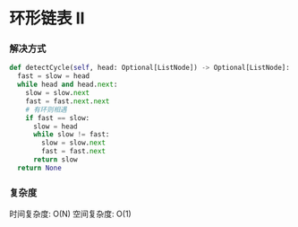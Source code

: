 # 环形链表 II

### 解决方式

```python
def detectCycle(self, head: Optional[ListNode]) -> Optional[ListNode]:
  fast = slow = head
  while head and head.next:
    slow = slow.next
    fast = fast.next.next
    # 有环则相遇
    if fast == slow:
      slow = head
      while slow != fast:
        slow = slow.next
        fast = fast.next
      return slow
  return None
```

### 复杂度

时间复杂度: O(N)
空间复杂度: O(1)
